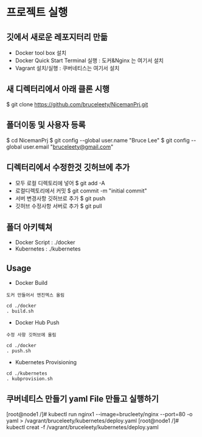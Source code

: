 # 프로젝트 실행

## 깃에서 새로운 레포지터리 만듦
* Docker tool box 설치
* Docker Quick Start Terminal 실행 : 도커&Nginx 는 여기서 설치
* Vagrant 설치/실행 : 쿠버네티스는 여기서 설치

## 새 디렉터리에서 아래 클론 시행
$ git clone https://github.com/bruceleety/NicemanPrj.git

## 폴더이동 및 사용자 등록
$ cd NicemanPrj
$ git config --global user.name "Bruce Lee"
$ git config --global user.email "bruceleety@gmail.com"

## 디렉터리에서 수정한것 깃허브에 추가
* 모두 로컬 디렉토리에 넣어 $ git add -A
* 로컬디렉토리에서 커밋 $ git commit -m "initial commit"
* 서버 변경사항 깃허브로 추가 $ git push
* 깃허브 수정사항 서버로 추가 $ git pull

## 폴더 아키텍쳐
* Docker Script : ./docker
* Kubernetes : ./kubernetes

## Usage

* Docker Build
```
도커 만들어서 엔진엑스 올림

cd ./docker
. build.sh

```

* Docker Hub Push
```
수정 사항 깃허브에 올림

cd ./docker
. push.sh

```

* Kubernetes Provisioning
```
cd ./kubernetes
. kubprovision.sh

```

## 쿠버네티스 만들기 yaml File 만들고 실행하기
[root@node1 /]# kubectl run nginx1 --image=brucleety/nginx --port=80 -o yaml > /vagrant/bruceleety/kubernetes/deploy.yaml
[root@node1 /]# kubectl creat -f /vagrant/bruceleety/kubernetes/deploy.yaml

